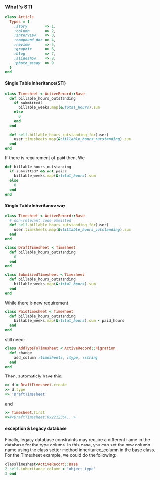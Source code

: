 ### What's STI


```ruby
class Article
  Types = {
    :story        => 1,
    :column       => 2,
    :interview    => 3,
    :compound_doc => 4,
    :review       => 5,
    :graphic      => 6,
    :blog         => 7,
    :slideshow    => 8,
    :photo_essay  => 9
  }
end  
```



#### Single Table Inheritance(STI)
```ruby
class Timesheet < ActiveRecord::Base
  def billable_hours_outstanding
    if submitted?
      billable_weeks.map(&:total_hours).sum
    else
      0
    end
  end

  def self.billable_hours_outstanding_for(user) 
    user.timesheets.map(&:billable_hours_outstanding).sum
  end 
end
```

If there is requirement of paid then, We 

```ruby
def billable_hours_outstanding
  if submitted? && not paid?
    billable_weeks.map(&:total_hours).sum
  else
    0
  end
end
```
#### Single Table Inheritance way

```ruby
class Timesheet < ActiveRecord::Base 
  # non-relevant code ommitted
  def self.billable_hours_outstanding_for(user)   
    user.timesheets.map(&:billable_hours_outstanding).sum
  end 
end

class DraftTimesheet < Timesheet
  def billable_hours_outstanding
    0
  end
end

class SubmittedTimesheet < Timesheet
  def billable_hours_outstanding
    billable_weeks.map(&:total_hours).sum
  end
end
```

While there is new requirement

```ruby
class PaidTimesheet < Timesheet 
  def billable_hours_outstanding
    billable_weeks.map(&:total_hours).sum - paid_hours 
  end
end
```

still need:

```ruby
class AddTypeToTimesheet < ActiveRecord::Migration 
  def change
    add_column :timesheets, :type, :string 
  end
end
```

Then, automaticly have this:

```ruby
>> d = DraftTimesheet.create
>> d.type 
=> 'DraftTimesheet'
```

and

```ruby
>> Timesheet.first
=>#<DraftTimesheet:0x2212354...>
```

#### exception & Legacy database
Finally, legacy database constraints may require a different name in the database for the type column. In this case, you can set the new column name using the class setter method inheritance_column in the base class. For the Timesheet example, we could do the following:

```ruby
classTimesheet<ActiveRecord::Base
2 self.inheritance_column = 'object_type'
3 end
```

